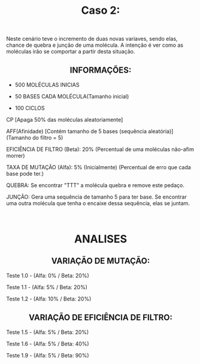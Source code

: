 <h1 align="center">Caso 2:</h1>
<br>
<p>Neste cenário teve o incremento de duas novas variaves, sendo elas, chance de quebra e junção de uma molécula.
A intenção é ver como as moléculas irão se comportar a partir desta situação.</p>

<h2 align="center">INFORMAÇÕES:</h2>

 - 500 MOLÉCULAS INICIAS

 - 50 BASES CADA MOLÉCULA(Tamanho inicial)

 - 100 CICLOS

CP [Apaga 50% das moléculas aleatoriamente]

AFF(Afinidade) [Contém tamanho de 5 bases (sequência aleatória)]
(Tamanho do filtro = 5)

EFICIÊNCIA DE FILTRO (Beta): 20% 
(Percentual de uma moléculas não-afim morrer)

TAXA DE MUTAÇÃO (Alfa): 5% (Inicialmente)
(Percentual de erro que cada base pode ter.)

QUEBRA:
Se encontrar "TTT" a molécula quebra e remove este pedaço.

JUNÇÃO:
Gera uma sequência de tamanho 5 para ter base.
Se encontrar uma outra molécula que tenha o encaixe dessa sequência, elas se juntam.

<br>
<h1 align="center">ANALISES</h1>

<h2 align="center">VARIAÇÃO DE MUTAÇÃO:</h2>

Teste 1.0 - (Alfa: 0% / Beta: 20%)

Teste 1.1 - (Alfa: 5% / Beta: 20%)

Teste 1.2 - (Alfa: 10% / Beta: 20%)


<h2 align="center">VARIAÇÃO DE EFICIÊNCIA DE FILTRO:</h2>

Teste 1.5 - (Alfa: 5% / Beta: 20%)

Teste 1.6 - (Alfa: 5% / Beta: 40%)

Teste 1.9 - (Alfa: 5% / Beta: 90%)
